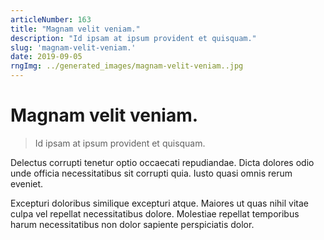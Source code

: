 ```yaml
---
articleNumber: 163
title: "Magnam velit veniam."
description: "Id ipsam at ipsum provident et quisquam."
slug: 'magnam-velit-veniam.'
date: 2019-09-05
rngImg: ../generated_images/magnam-velit-veniam..jpg
---
```


# Magnam velit veniam.

> Id ipsam at ipsum provident et quisquam.

Delectus corrupti tenetur optio occaecati repudiandae. Dicta dolores odio unde officia necessitatibus sit corrupti quia. Iusto quasi omnis rerum eveniet.
 Excepturi doloribus similique excepturi atque. Maiores ut quas nihil vitae culpa vel repellat necessitatibus dolore. Molestiae repellat temporibus harum necessitatibus non dolor sapiente perspiciatis dolor.
